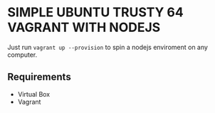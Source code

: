 # SIMPLE UBUNTU TRUSTY 64 VAGRANT WITH NODEJS
Just run `vagrant up --provision` to spin a nodejs enviroment on any computer.

## Requirements
+ Virtual Box
+ Vagrant